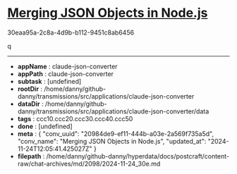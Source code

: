 # [Merging JSON Objects in Node.js](https://claude.ai/chat/20984de9-ef11-444b-a03e-2a569f735a5d)

30eaa95a-2c8a-4d9b-b112-9451c8ab6456

q

---

* **appName** : claude-json-converter
* **appPath** : claude-json-converter
* **subtask** : [undefined]
* **rootDir** : /home/danny/github-danny/transmissions/src/applications/claude-json-converter
* **dataDir** : /home/danny/github-danny/transmissions/src/applications/claude-json-converter/data
* **tags** : ccc10.ccc20.ccc30.ccc40.ccc50
* **done** : [undefined]
* **meta** : {
  "conv_uuid": "20984de9-ef11-444b-a03e-2a569f735a5d",
  "conv_name": "Merging JSON Objects in Node.js",
  "updated_at": "2024-11-24T12:05:41.425027Z"
}
* **filepath** : /home/danny/github-danny/hyperdata/docs/postcraft/content-raw/chat-archives/md/2098/2024-11-24_30e.md